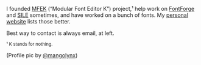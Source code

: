 I founded [MFEK](https://github.com/MFEK/docs) (“Modular Font Editor K”) project,¹ help work on [FontForge](https://github.com/fontforge/fontforge) and [SILE](https://github.com/sile-typesetter/sile) sometimes, and have worked on a bunch of fonts. My [personal website](https://ctrlcctrlv.github.io) lists those better.

Best way to contact is always email, at left.

<sup>¹ K stands for nothing.</sup>

(Profile pic by [@mangolynx](https://twitter.com/themangolynx))
